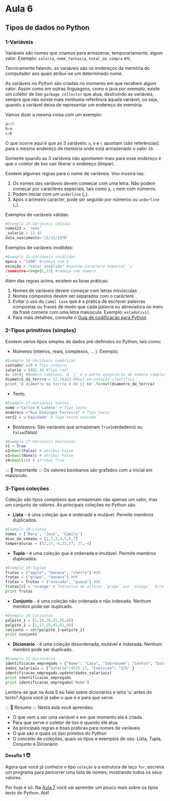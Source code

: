 # Aula 6

## Tipos de dados no Python

### 1-Variáveis
Variáveis são nomes que criamos para armazenar, temporariamente, algum valor.
Exemplo: `salario`, `nome_fantasia`, `total_da_compra` etc.

Tecnicamente falando, as variáveis são os endereços da memória do computador aos quais atribui-se um determinado nome.

As variáveis no Python são criadas no momento em que recebem algum valor. Assim como em outras linguagens, como o java por exemplo, existe um coletor de lixo `garbage collector` que atua, destruindo as variáveis, sempre que não existe mais nenhuma referência àquela variável, ou seja, quando a variável deixa de representar um endereço de memória.

Vamos dizer a mesma coisa com um exemplo:

```python
a=20
b=a
c=b
```
O que ocorre aqui é que as 3 variáveis: `a`, `b` e `c` apontam (são referências) para o mesmo endereço de memória onde está armazenado o valor `20`.

Somente quando as 3 variáveis não apontarem mais para esse endereço é que o coletor de lixo vair liberar o endereço (limpar).

Existem algumas regras para o nome de variáveis. Vou mostrá-las:

1. Os nomes das variáveis devem começar com uma letra. Não podem começar por caracteres especiais, tais como `á`, `ç` nem com números.
2. Podem iniciar com um `underline` (_).
3. Após o primeiro caracter, pode ser seguido por números ou  `underline` (_).

Exemplos de variáveis válidas:

```python
#Exemplo 15-Váriáveis válidas
nome123 = 'João'
_salario = 12.45
data_nascimento='12/12/1970'
```

Exemplos de variáveis *inválidas*:

```python
#Exemplo 15-Váriáveis inválidas
época = "1900" #começa com é
exceção = "Valor inválido" #contém caractere especial `ç`
2semestre=range[6,13] #começa com número
```

Além das regras acima, existem as boas práticas:

1. Nomes de variáveis devem começar com letras minúsculas
2. Nomes compostos devem ser separados com o caráctere `_`
3. Evitar o uso do `Camel Case` que é a prática de escrever palavras compostas ou frases de modo que cada palavra ou abreviatura no meio da frase comece com uma letra maiúscula. Exemplo: `estadoCivil`.
4. Para mais detalhes, consulte o [Guia de codificação para Python](https://www.python.org/dev/peps/pep-0008/#function-and-variable-names)

### 2-Tipos primitivos (simples)

Existem vários tipos simples de dados pré-definidos no Python, tais como:
- Números (inteiros, reais, complexos, ... ).
Exemplo:

```python
#Exemplo 16-Váriáveis numéricas
contador =10 # Tipo inteiro
salario = 5482.34 #Tipo real
x= 10+3j #Número complexo. O `j` é a parte imaginária do número complexo
diametro_da_terrra = 12.742e3 #Real em notação científica
print 'O diâmetro da terrra é de {} Km'.format(diametro_da_terrra)
```

- Texto.
```python
#Exemplo 17-Váriáveis textos
nome ='Carlos R Cadete' # Tipo texto
endereco ="Rua Domingos Ferreira" # Tipo texto
var22 = u'Eqüidade' # Tipo texto unicode
```


- Booleanos. São variáveis que armazenam `True`(verdadeiro) ou `False`(falso)
```python
#Exemplo 17-Váriáveis booleanas
v1 = True
v2=bool(False) # atribui False
v3=bool(None)) # atribui False
v4=bool(1)) # atribui True
```
::: :pushpin: Importante :::
Os valores booleanos são grafados com a inicial em maiúsculo.

### 3-Tipos coleções 

Coleção são tipos complexos que armazenam não apenas um valor, mas um conjunto de valores. As principais coleções no Python são:

- **Lista** - é uma coleção que é ordenada e mutável. Permite membros duplicados.

```python
#Exemplo 18-Listas
nomes = ['Mara', 'José', 'Camilo']
dias_da_semana = [1,2,3,4,5,6,7]
temperaturas = [32,27,-4,32,17, 27,-4]
```

- **Tupla** - é uma coleção que é ordenada e imutável. Permite membros duplicados.
```python
#Exemplo 19-Tuplas
frutas = ("apple", "banana", "cherry") #OK
frutas = ("grape", "banana") #OK
frutas = frutas + ("avocado", "guava") #OK
frutas[0] = "orange" # Tentativa de alterar `grape` por `orange`. Erro aqui, as tuplas são imutáveis
print frutas
```

- **Conjunto** - é uma coleção não ordenada e não indexada. Nenhum membro pode ser duplicado.
```python
#Exemplo 20-Conjuntos
palpite_1 = [1,10,20,45,55,60]
palpite_2 = [1,17,25,45,61,60]
conjunto = set(palpite_1+palpite_2)
print conjunto
```
- **Dicionário** - é uma coleção desordenada, mutável e indexada. Nenhum membro pode ser duplicado.
```python
#Exemplo 21-Dicionário
identificacao_empregado = {"Nome": "Caio", "Sobrenome": "Santos", "Data_Nasc": '10/01/1983'}
dados_salariais = {"Salario":4576.17, "Comissao": "17%" }
identificacao_empregado.update(dados_salariais)
print identificacao_empregado
print identificacao_empregado["Nome"]
```
Lembra-se que na Aula 5 eu falei sobre dicionários e letra 'u' antes do texto? Agora você já sabe o que é e para que serve.


::: :pushpin: Resumo :::
Nesta aula você aprendeu:
- O que vem a ser uma variável e em que momento ela é criada
- Para que serve o coletor de lixo e quando ele atua
- As principais regras e boas práticas para nomes de variáveis
- O que são e quais os tipo primitos do Python
- O conceito de coleções, quais os tipos e exemplos de uso: Lista, Tupla, Conjunto e Dicionário


#### Desafio 1 :innocent:

Agora que você já conhece o tipo `coleção` e a estrutura de laço `for`, escreva um programa para percorrer uma lista de nomes, mostrando todos os seus valores.

Por hoje é só. Na [Aula 7](Aula7.md) você vai aprender um pouco mais sobre os tipos texto do Python. Até!